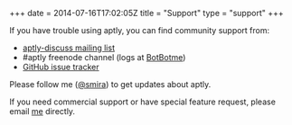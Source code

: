 +++
date = 2014-07-16T17:02:05Z
title = "Support"
type = "support"
+++

If you have trouble using aptly, you can find community support from:

* [aptly-discuss mailing list](https://groups.google.com/forum/#!forum/aptly-discuss)
* #aptly freenode channel (logs at [BotBotme](https://botbot.me/freenode/aptly/))
* [GitHub issue tracker](https://github.com/smira/aptly/issues)

Please follow me ([@smira](https://twitter.com/smira/)) to get
updates about aptly.

If you need commercial support or have special feature request,
please email [me](mailto:me@smira.ru) directly.